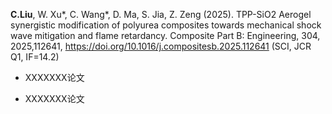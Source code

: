 **C.Liu**, W. Xu*, C. Wang*, D. Ma, S. Jia, Z. Zeng (2025). TPP-SiO2 Aerogel synergistic modification of polyurea composites towards mechanical shock wave mitigation and flame retardancy. Composite Part B: Engineering, 304, 2025,112641, https://doi.org/10.1016/j.compositesb.2025.112641 (SCI, JCR Q1, IF=14.2)

- XXXXXXX论文

- XXXXXXX论文

